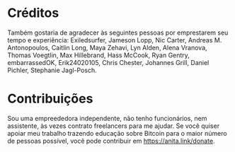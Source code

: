 # Créditos

Também gostaria de agradecer às seguintes pessoas por emprestarem seu tempo e experiência: Exiledsurfer, Jameson Lopp, Nic Carter, Andreas M. Antonopoulos, Caitlin Long, Maya Zehavi, Lyn Alden, Alena Vranova, Thomas Voegtlin, Max Hillebrand, Hass McCook, Ryan Gentry, embarrassedOK, Erik24020105, Chris Chester, Johannes Grill, Daniel Pichler, Stephanie Jagl-Posch.

# Contribuições
Sou uma empreededora independente, não tenho funcionários, nem assistente, às vezes contrato freelancers para me ajudar. Se você quiser apoiar meu trabalho trazendo educação sobre Bitcoin para o maior número de pessoas possível, você pode contribuir em https://anita.link/donate.


